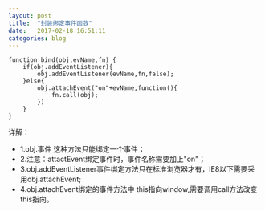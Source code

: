 ```yaml
---
layout: post
title:  "封装绑定事件函数"
date:   2017-02-18 16:51:11
categories: blog
---
```


```
function bind(obj,evName,fn) {
    if(obj.addEventListener){
        obj.addEventListener(evName,fn,false);
    }else{
        obj.attachEvent("on"+evName,function(){
            fn.call(obj);
        })
    }
}
```

详解：
<ul>
    <li>1.obj.事件  这种方法只能绑定一个事件；</li>
    <li>2.注意：attactEvent绑定事件时，事件名称需要加上"on"；</li>
    <li>3.obj.addEventListener事件绑定方法只在标准浏览器才有，IE8以下需要采用obj.attachEvent;</li>
    <li>4.obj.attachEvent绑定的事件方法中 this指向window,需要调用call方法改变this指向。</li>
</ul>